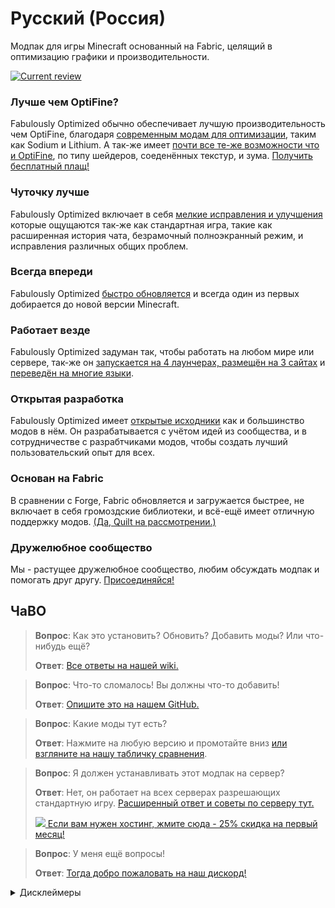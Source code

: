 # Русский (Россия)

Модпак для игры Minecraft основанный на Fabric, целящий в оптимизацию графики и производительности. 

[![Current review](https://img.youtube.com/vi/bb8G9X5Q_4I/maxresdefault.jpg)](https://www.youtube.com/watch?v=bb8G9X5Q_4I)

### Лучше чем OptiFine?

Fabulously Optimized обычно обеспечивает лучшую производительность чем OptiFine, благодаря [современным модам для оптимизации][1], таким как Sodium и Lithium. А так-же имеет [почти все те-же возможности что и OptiFine][2], по типу шейдеров, соеденённых текстур, и зума. [Получить бесплатный плащ!][3]

### Чуточку лучше

Fabulously Optimized включает в себя [мелкие исправления и улучшения][4] которые ощущаются так-же как стандартная игра, такие как расширенная история чата, безрамочный полноэкранный режим, и исправления различных общих проблем.  

### Всегда впереди

Fabulously Optimized [быстро обновляется][5] и всегда один из первых добирается до новой версии Minecraft.

### Работает везде

Fabulously Optimized задуман так, чтобы работать на любом мире или сервере, так-же он [запускается на 4 лаунчерах, размещён на 3 сайтах][6] и [переведён на многие языки][7].

### Открытая разработка

Fabulously Optimized имеет [открытые исходники][8] как и большинство модов в нём. Он разрабатывается с учётом идей из сообщества, и в сотрудничестве с разрабтчиками модов, чтобы создать лучший пользовательский опыт для всех.

### Основан на Fabric

В сравнении с Forge, Fabric обновляется и загружается быстрее, не включает в себя громоздские библиотеки, и всё-ещё имеет отличную поддержку модов. [(Да, Quilt на рассмотрении.)][9]

### Дружелюбное сообщество

Мы - растущее дружелюбное сообщество, любим обсуждать модпак и помогать друг другу. [Присоединяйся!][10]

## ЧаВО

> **Вопрос**: Как это установить? Обновить? Добавить моды? Или что-нибудь ещё?
> 
> **Ответ**: [Все ответы на нашей wiki.][11]


> **Вопрос**: Что-то сломалось! Вы должны что-то добавить!
> 
> **Ответ**: [Опишите это на нашем GitHub.][8]


> **Вопрос**: Какие моды тут есть? 
> 
> **Ответ**: Нажмите на любую версию и промотайте вниз [или взгляните на нашу табличку сравнения][12].


> **Вопрос**: Я должен устанавливать этот модпак на сервер?
> 
> **Ответ**: Нет, он работает на всех серверах разрешающих стандартную игру. [Расширенный ответ и советы по серверу тут.][13] 
> 
> [![](https://i.ibb.co/gr9mSxW/image.png) Если вам нужен хостинг, жмите сюда - 25% скидка на первый месяц!][14]


> **Вопрос**: У меня ещё вопросы!
> 
> **Ответ**: [Тогда добро пожаловать на наш дискорд!][10]

<details>
   <summary>Дисклеймеры</summary>
   
* Этот модпак должен соответствовать с правилами большинства сторонних серверов, но на вашей совести удостоверится в том разрешён он на вашем сервере или нет. Устанавливая этот модпак вы соглашаетесь с тем что его автор, разработчики модов, и Mojang не дают никаких гарантий на использование этого модпака, всё что вы с ним делаете, вы делаете на свой страх и риск. 
   
    * Команда */ghost* (представленная модом [AntiGhost][15]) может быть запрещена на некоторых серверах [так-как она отправляет достаточно большое количество пакетов][16], но это не должно быть проблемой пока вы ей не спамите, используйте её только если застряли в блоках.
* Этот модпак использует [Starlight][17] для оптимизации чанков, и [в соответствии с тем как он работает][18], отключение (или замена) мода, приведёт к тому что ваши существующие миры будут загружаться немного медленнее в первый раз. Это безвредно, и значит лишь то что игре придётся заново просчитывать освещённые участки но с другим алгоритмом. 
* Этот модпак отключает [предупреждение о сторонних серверах][19], поэтому если вы используете сетевую игру, вы так-же соглашаетесь с данным заявлением: 
    > Предупреждение: Сетевая игра, предложенная сторонними серверами, не является собственностью, не управляется и не модерируется Mojang Studios. Во время сетевой игры вы можете столкнуться с немодерируемыми сообщениями в чате или иными видами пользовательского контента, который может подходить не всем игрокам. 

    * Вы так-же должны помнить о том что вы можете использовать [экран "социальных взаимодействий"][20] по нажатию на кнопку `P` (англ) в игре.

* Да, вы можете форкануть/пересобрать модпак [в соответствии с лицензией][21]. Однако, вы не можете использовать название "Fabulously Optimized" или логотип.
   
</details>

[1]: https://github.com/Fabulously-Optimized/fabulously-optimized/blob/main/INCLUDED-MODS.md#smooth
[2]: https://fabulously-optimized.gitbook.io/modpack/readme/give-up-optifine
[3]: https://fabulously-optimized.gitbook.io/modpack/readme/free-cape
[4]: https://github.com/Fabulously-Optimized/fabulously-optimized/blob/main/INCLUDED-MODS.md#functional
[5]: https://github.com/Fabulously-Optimized/fabulously-optimized/blob/description-overhaul/CHANGELOG.md
[6]: https://github.com/Fabulously-Optimized/fabulously-optimized#downloads
[7]: https://github.com/Fabulously-Optimized/wiki/blob/main/en-us/language-support.md
[8]: https://github.com/Fabulously-Optimized/fabulously-optimized
[9]: https://github.com/Fabulously-Optimized/fabulously-optimized/issues/257
[10]: https://discord.gg/yxaXtaQqdB
[11]: https://fabulously-optimized.gitbook.io/modpack/
[12]: https://github.com/Fabulously-Optimized/fabulously-optimized/blob/main/INCLUDED-MODS.md
[13]: https://fabulously-optimized.gitbook.io/modpack/readme/server-setup
[14]: https://www.bisecthosting.com/clients/aff.php?aff=2604

[15]: https://www.curseforge.com/minecraft/mc-mods/antighost
[16]: https://www.curseforge.com/minecraft/mc-mods/antighost?comment=103
[17]: https://www.curseforge.com/minecraft/mc-mods/starlight
[18]: https://github.com/PaperMC/Starlight/blob/fabric/TECHNICAL_DETAILS.md#chunk-save-format
[19]: https://minecraft.fandom.com/wiki/File:Multiplayer_disclaimer.png
[20]: https://minecraft.fandom.com/wiki/Social_Interactions_screen#Usage
[21]: https://github.com/Fabulously-Optimized/fabulously-optimized/blob/main/LICENSE.md

